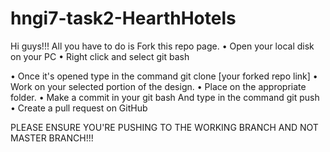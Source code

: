 # hngi7-task2-HearthHotels

Hi guys!!!
All you have to do is Fork this repo page.
• Open your local disk on your PC
• Right click and select git bash

• Once it's opened type in the command git clone [your forked repo link]
• Work on your selected portion of the design.
• Place on the appropriate folder.
• Make a commit in your git bash
And type in the command git push
• Create a pull request on GitHub

PLEASE ENSURE YOU'RE PUSHING TO THE WORKING BRANCH AND NOT MASTER BRANCH!!!
